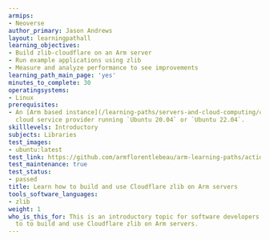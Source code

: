 ```yaml
---
armips:
- Neoverse
author_primary: Jason Andrews
layout: learningpathall
learning_objectives:
- Build zlib-cloudflare on an Arm server
- Run example applications using zlib
- Measure and analyze performance to see improvements
learning_path_main_page: 'yes'
minutes_to_complete: 30
operatingsystems:
- Linux
prerequisites:
- An [Arm based instance](/learning-paths/servers-and-cloud-computing/csp/) from an appropriate
  cloud service provider running `Ubuntu 20.04` or `Ubuntu 22.04`.
skilllevels: Introductory
subjects: Libraries
test_images:
- ubuntu:latest
test_link: https://github.com/armflorentlebeau/arm-learning-paths/actions/runs/4312122327
test_maintenance: true
test_status:
- passed
title: Learn how to build and use Cloudflare zlib on Arm servers
tools_software_languages:
- zlib
weight: 1
who_is_this_for: This is an introductory topic for software developers to learn how
  to to build and use Cloudflare zlib on Arm servers.
---
```

